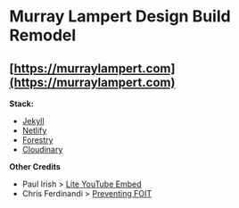 # Murray Lampert Design Build Remodel

## [https://murraylampert.com](https://murraylampert.com)

**Stack:**
- [Jekyll](https://jekyllrb.com/)
- [Netlify](https://www.netlify.com/)
- [Forestry](https://forestry.io/)
- [Cloudinary](https://forestry.io/)

**Other Credits**
- Paul Irish > [Lite YouTube Embed](https://github.com/paulirish/lite-youtube-embed)
- Chris Ferdinandi > [Preventing FOIT](https://gomakethings.com/preventing-foit-with-web-fonts-using-the-vanilla-js-fonts.load-method/)
